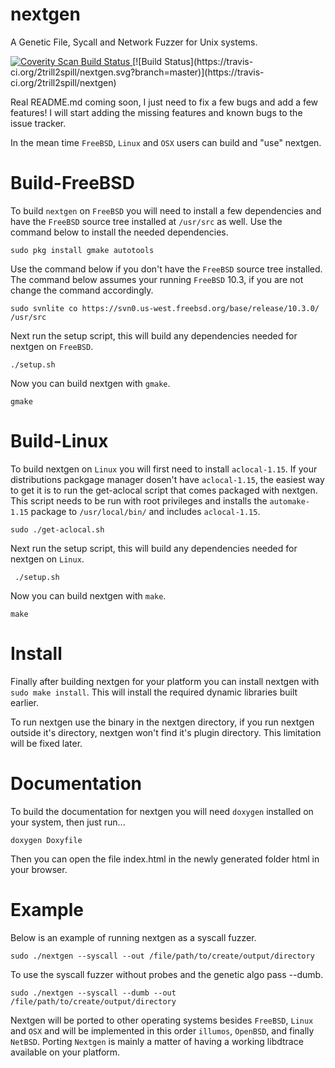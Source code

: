 # nextgen
A Genetic File, Sycall and Network Fuzzer for Unix systems.

<a href="https://scan.coverity.com/projects/2trill2spill-nextgen">
  <img alt="Coverity Scan Build Status"
       src="https://scan.coverity.com/projects/9072/badge.svg"/>
</a>
[![Build Status](https://travis-ci.org/2trill2spill/nextgen.svg?branch=master)](https://travis-ci.org/2trill2spill/nextgen)

Real README.md coming soon, I just need to fix a few bugs and add a few features!
I will start adding the missing features and known bugs to the issue tracker.

In the mean time `FreeBSD`, `Linux` and `OSX` users can build and "use" nextgen.

# Build-FreeBSD
To build `nextgen` on `FreeBSD` you will need to install a few dependencies and have the `FreeBSD` source tree installed at `/usr/src` as well. Use the command below to install the needed dependencies.

    sudo pkg install gmake autotools
    
Use the command below if you don't have the `FreeBSD` source tree installed. The command below assumes your running `FreeBSD` 10.3, if you are not change the command accordingly.

    sudo svnlite co https://svn0.us-west.freebsd.org/base/release/10.3.0/ /usr/src

Next run the setup script, this will build any dependencies needed for nextgen on `FreeBSD`.

    ./setup.sh

Now you can build nextgen with `gmake`.

    gmake

# Build-Linux

To build nextgen on `Linux` you will first need to install `aclocal-1.15`. If your distributions packgage manager dosen't
have `aclocal-1.15`, the easiest way to get it is to run the get-aclocal script that comes packaged with nextgen. This script
needs to be run with root privileges and installs the `automake-1.15` package to `/usr/local/bin/` and includes `aclocal-1.15`.

    sudo ./get-aclocal.sh
    
Next run the setup script, this will build any dependencies needed for nextgen on `Linux`.

     ./setup.sh
     
Now you can build nextgen with `make`.

    make

# Install

Finally after building nextgen for your platform you can install nextgen with `sudo make install`. This will install the required dynamic libraries built earlier.

To run nextgen use the binary in the nextgen directory, if you run nextgen outside it's directory, nextgen won't find it's plugin directory. This limitation will be fixed later.

# Documentation

To build the documentation for nextgen you will need `doxygen` installed on your system, then just run...

    doxygen Doxyfile
    
Then you can open the file index.html in the newly generated folder html in your browser.

# Example
Below is an example of running nextgen as a syscall fuzzer.

`sudo ./nextgen --syscall --out /file/path/to/create/output/directory`

To use the syscall fuzzer without probes and the genetic algo pass --dumb.

`sudo ./nextgen --syscall --dumb --out /file/path/to/create/output/directory`

Nextgen will be ported to other operating systems besides `FreeBSD`, `Linux` and `OSX` and will be implemented in this order `illumos`, `OpenBSD`, and finally `NetBSD`. Porting `Nextgen` is mainly a matter of having a working libdtrace available on your platform. 
